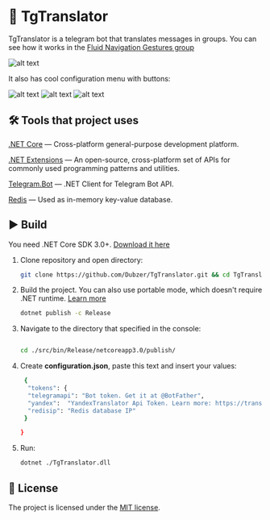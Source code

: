 📙 TgTranslator
===============

TgTranslator is a telegram bot that translates messages in groups. 
You can see how it works in the [Fluid Navigation Gestures group](https://t.me/FluidNG_Group)

![alt text](https://i.imgur.com/crG471u.png "Example")

It also has cool configuration menu with buttons:

![alt text](https://i.imgur.com/Zr22DlO.png "Main menu") ![alt text](https://i.imgur.com/7Uqy58w.png "Main language setting") ![alt text](https://i.imgur.com/YqrrIBc.png "Apply menu")

## 🛠 Tools that project uses

[.NET Core](https://dot.net) — Cross-platform general-purpose development platform.

[.NET Extensions](https://github.com/aspnet/Extensions) — An open-source, cross-platform set of APIs for commonly used programming patterns and utilities.

[Telegram.Bot](https://github.com/TelegramBots/Telegram.Bot) — .NET Client for Telegram Bot API.

[Redis](https://redis.io) — Used as in-memory key-value database.

## ▶️ Build
You need .NET Core SDK 3.0+. [Download it here](https://dotnet.microsoft.com/download/dotnet-core/3.0)

1. Clone repository and open directory:
   ```sh
   git clone https://github.com/Dubzer/TgTranslator.git && cd TgTranslator
2. Build the project. You can also use portable mode, which doesn't require .NET runtime. [Learn more](https://docs.microsoft.com/en-us/dotnet/core/tools/dotnet-build)
    ```sh
    dotnet publish -c Release
3. Navigate to the directory that specified in the console:
   ```sh

   cd ./src/bin/Release/netcoreapp3.0/publish/
4. Create **configuration.json**, paste this text and insert your values:
   ```sh
    {
     "tokens": {
     "telegramapi": "Bot token. Get it at @BotFather",
     "yandex":  "YandexTranslator Api Token. Learn more: https://translate.yandex.com/developers",
     "redisip": "Redis database IP"
    }

   }
5. Run:
    ```sh
    dotnet ./TgTranslator.dll
## 📝 License
The project is licensed under the [MIT license](https://github.com/yet-another-devteam/SendColorBot/blob/master/LICENSE).
